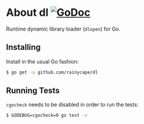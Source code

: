 # About dl [![GoDoc][1]][2]

Runtime dynamic library loader (`dlopen`) for Go.

## Installing

Install in the usual Go fashion:

```sh
$ go get -u github.com/rainycape/dl
```

## Running Tests

`cgocheck` needs to be disabled in order to run the tests:

```sh
$ GODEBUG=cgocheck=0 go test -v
```

[1]: https://godoc.org/github.com/rainycape/dl?status.svg
[2]: https://godoc.org/github.com/rainycape/dl
